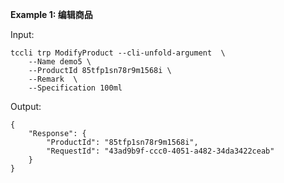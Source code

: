 **Example 1: 编辑商品**



Input: 

```
tccli trp ModifyProduct --cli-unfold-argument  \
    --Name demo5 \
    --ProductId 85tfp1sn78r9m1568i \
    --Remark  \
    --Specification 100ml
```

Output: 
```
{
    "Response": {
        "ProductId": "85tfp1sn78r9m1568i",
        "RequestId": "43ad9b9f-ccc0-4051-a482-34da3422ceab"
    }
}
```


